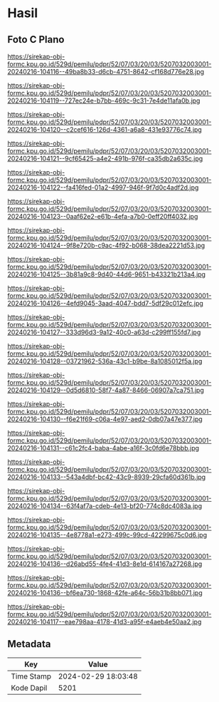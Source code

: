 # Hasil

## Foto C Plano

https://sirekap-obj-formc.kpu.go.id/529d/pemilu/pdpr/52/07/03/20/03/5207032003001-20240216-104116--49ba8b33-d6cb-4751-8642-cf168d776e28.jpg

https://sirekap-obj-formc.kpu.go.id/529d/pemilu/pdpr/52/07/03/20/03/5207032003001-20240216-104119--727ec24e-b7bb-469c-9c31-7e4de11afa0b.jpg

https://sirekap-obj-formc.kpu.go.id/529d/pemilu/pdpr/52/07/03/20/03/5207032003001-20240216-104120--c2cef616-126d-4361-a6a8-431e93776c74.jpg

https://sirekap-obj-formc.kpu.go.id/529d/pemilu/pdpr/52/07/03/20/03/5207032003001-20240216-104121--9cf65425-a4e2-491b-976f-ca35db2a635c.jpg

https://sirekap-obj-formc.kpu.go.id/529d/pemilu/pdpr/52/07/03/20/03/5207032003001-20240216-104122--fa416fed-01a2-4997-946f-9f7d0c4adf2d.jpg

https://sirekap-obj-formc.kpu.go.id/529d/pemilu/pdpr/52/07/03/20/03/5207032003001-20240216-104123--0aaf62e2-e61b-4efa-a7b0-0eff20ff4032.jpg

https://sirekap-obj-formc.kpu.go.id/529d/pemilu/pdpr/52/07/03/20/03/5207032003001-20240216-104124--9f8e720b-c9ac-4f92-b068-38dea2221d53.jpg

https://sirekap-obj-formc.kpu.go.id/529d/pemilu/pdpr/52/07/03/20/03/5207032003001-20240216-104125--3b81a9c8-9d40-44d6-9651-b43321b213a4.jpg

https://sirekap-obj-formc.kpu.go.id/529d/pemilu/pdpr/52/07/03/20/03/5207032003001-20240216-104126--4efd9045-3aad-4047-bdd7-5df29c012efc.jpg

https://sirekap-obj-formc.kpu.go.id/529d/pemilu/pdpr/52/07/03/20/03/5207032003001-20240216-104127--333d96d3-9a12-40c0-a63d-c299ff155fd7.jpg

https://sirekap-obj-formc.kpu.go.id/529d/pemilu/pdpr/52/07/03/20/03/5207032003001-20240216-104128--03721962-536a-43c1-b9be-8a1085012f5a.jpg

https://sirekap-obj-formc.kpu.go.id/529d/pemilu/pdpr/52/07/03/20/03/5207032003001-20240216-104129--0d5d6810-58f7-4a87-8466-06907a7ca751.jpg

https://sirekap-obj-formc.kpu.go.id/529d/pemilu/pdpr/52/07/03/20/03/5207032003001-20240216-104130--f6e21f69-c06a-4e97-aed2-0db07a47e377.jpg

https://sirekap-obj-formc.kpu.go.id/529d/pemilu/pdpr/52/07/03/20/03/5207032003001-20240216-104131--c61c2fc4-baba-4abe-a16f-3c0fd6e78bbb.jpg

https://sirekap-obj-formc.kpu.go.id/529d/pemilu/pdpr/52/07/03/20/03/5207032003001-20240216-104133--543a4dbf-bc42-43c9-8939-29cfa60d361b.jpg

https://sirekap-obj-formc.kpu.go.id/529d/pemilu/pdpr/52/07/03/20/03/5207032003001-20240216-104134--63f4af7a-cdeb-4e13-bf20-774c8dc4083a.jpg

https://sirekap-obj-formc.kpu.go.id/529d/pemilu/pdpr/52/07/03/20/03/5207032003001-20240216-104135--4e8778a1-e273-499c-99cd-42299675c0d6.jpg

https://sirekap-obj-formc.kpu.go.id/529d/pemilu/pdpr/52/07/03/20/03/5207032003001-20240216-104136--d26abd55-4fe4-41d3-8e1d-614167a27268.jpg

https://sirekap-obj-formc.kpu.go.id/529d/pemilu/pdpr/52/07/03/20/03/5207032003001-20240216-104136--bf6ea730-1868-42fe-a64c-56b31b8bb071.jpg

https://sirekap-obj-formc.kpu.go.id/529d/pemilu/pdpr/52/07/03/20/03/5207032003001-20240216-104117--eae798aa-4178-41d3-a95f-e4aeb4e50aa2.jpg


## Metadata

| Key        | Value               |
| ---------- | ------------------- |
| Time Stamp | 2024-02-29 18:03:48 |
| Kode Dapil | 5201                |



